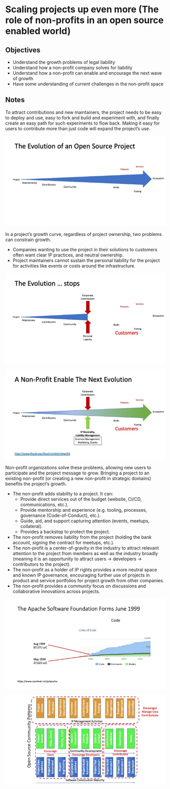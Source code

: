 # Scaling projects up even more (The role of non-profits in an open source enabled world) 

## Objectives
* Understand the growth problems of legal liability
* Understand how a non-profit company solves for liability
* Understand how a non-profit can enable and encourage the next wave of growth 
* Have some understanding of current challenges in the non-profit space

## Notes

To attract contributions and new maintainers, the project needs to be easy to deploy and use, 
easy to fork and build and experiment with, and finally create an easy path for such experiments to flow back. 
Making it easy for users to contribute more than just code will expand the project’s use.  

![Stylized growth of an open source project of code and contributors](images/Evolution.jpeg)

In a project’s growth curve, regardless of project ownership, two problems can constrain growth.  
* Companies wanting to use the project in their solutions to customers often want clear IP practices, and neutral ownership.  
* Project maintainers cannot sustain the personal liability for the project for activities like events or costs around the infrastructure.  

![Project growth capped by liability and IP risk](images/Capped.jpeg)

![Growth returns to project with non-profit to manage risk](images/Non-profit.jpeg)

Non-profit organizations solve these problems, allowing new users to participate and the project message to grow. 
Bringing a project to an existing non-profit (or creating a new non-profit in strategic domains) benefits the project’s growth.  
* The non-profit adds stability to a project. It can: 
  - Provide direct services out of the budget (website, CI/CD, communications, etc.). 
  - Provide mentorship and experience (e.g. tooling, processes, governance (Code-of-Conduct), etc.). 
  - Guide, aid, and support capturing attention (events, meetups, collateral). 
  - Provides a backstop to protect the project. 
* The non-profit removes liability from the project (holding the bank account, signing the contract for meetups, etc.).  
* The non-profit is a center-of-gravity in the industry to attract relevant attention to the project from members as well as the industry broadly 
(meaning it is an opportunity to attract users -> developers -> contributors to the project).  
* The non-profit as a holder of IP rights provides a more neutral space and known IP governance, 
encouraging further use of projects in product and service portfolios for project growth from other companies.  
* The non-profit provides a community focus on discussions and collaborative innovations across projects. 
 
![Triple growth in Apache httpd project in first quarter](images/Apache.jpeg)

![List of new activities for building a commercial on-ramp](images/NewPractices.jpeg)


